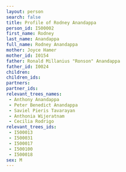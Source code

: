 ```yaml
---
layout: person
search: false
title: Profile of Rodney Anandappa
person_id: I500002
first_name: Rodney
last_name: Anandappa
full_name: Rodney Anandappa
mother: Joyce Hamer
mother_id: I0154
father: Ronald Millanius "Ronson" Anandappa
father_id: I0024
children:
children_ids:
partners:
partner_ids:
relevant_trees_names:
 - Anthony Anandappa
 - Peter Benedict Anandappa
 - Saviel Pieris Tavarayan
 - Anthonia Wijeratnam
 - Cecilia Rodrigo
relevant_trees_ids:
 - I500013
 - I500031
 - I500017
 - I500100
 - I500018
sex: M
---
```


